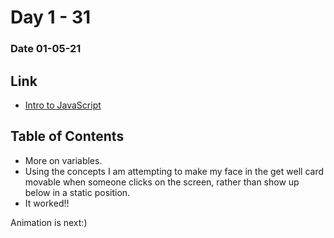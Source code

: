 # Day 1 - 31
### Date 01-05-21

## Link
- [Intro to JavaScript](https://www.khanacademy.org/computing/computer-programming/programming/variables/pt/intro-to-variables)


## Table of Contents
 - More on variables.
 - Using the concepts I am attempting to make my face in the get well card movable when someone clicks on the screen, rather than show up below in a static position.
 - It worked!!


 Animation is next:)

 